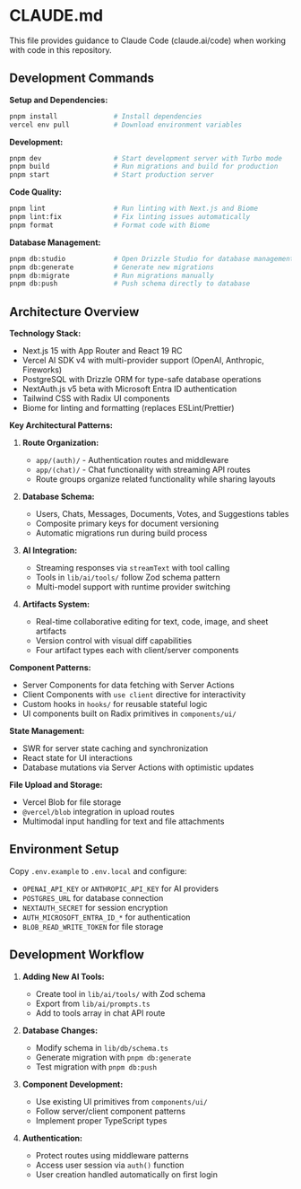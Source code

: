 # CLAUDE.md

This file provides guidance to Claude Code (claude.ai/code) when working with code in this repository.

## Development Commands

**Setup and Dependencies:**
```bash
pnpm install              # Install dependencies
vercel env pull           # Download environment variables
```

**Development:**
```bash
pnpm dev                  # Start development server with Turbo mode
pnpm build                # Run migrations and build for production
pnpm start                # Start production server
```

**Code Quality:**
```bash
pnpm lint                 # Run linting with Next.js and Biome
pnpm lint:fix             # Fix linting issues automatically
pnpm format               # Format code with Biome
```

**Database Management:**
```bash
pnpm db:studio            # Open Drizzle Studio for database management
pnpm db:generate          # Generate new migrations
pnpm db:migrate           # Run migrations manually
pnpm db:push              # Push schema directly to database
```

## Architecture Overview

**Technology Stack:**
- Next.js 15 with App Router and React 19 RC
- Vercel AI SDK v4 with multi-provider support (OpenAI, Anthropic, Fireworks)
- PostgreSQL with Drizzle ORM for type-safe database operations
- NextAuth.js v5 beta with Microsoft Entra ID authentication
- Tailwind CSS with Radix UI components
- Biome for linting and formatting (replaces ESLint/Prettier)

**Key Architectural Patterns:**

1. **Route Organization:**
   - `app/(auth)/` - Authentication routes and middleware
   - `app/(chat)/` - Chat functionality with streaming API routes
   - Route groups organize related functionality while sharing layouts

2. **Database Schema:**
   - Users, Chats, Messages, Documents, Votes, and Suggestions tables
   - Composite primary keys for document versioning
   - Automatic migrations run during build process

3. **AI Integration:**
   - Streaming responses via `streamText` with tool calling
   - Tools in `lib/ai/tools/` follow Zod schema pattern
   - Multi-model support with runtime provider switching

4. **Artifacts System:**
   - Real-time collaborative editing for text, code, image, and sheet artifacts
   - Version control with visual diff capabilities
   - Four artifact types each with client/server components

**Component Patterns:**
- Server Components for data fetching with Server Actions
- Client Components with `use client` directive for interactivity
- Custom hooks in `hooks/` for reusable stateful logic
- UI components built on Radix primitives in `components/ui/`

**State Management:**
- SWR for server state caching and synchronization
- React state for UI interactions
- Database mutations via Server Actions with optimistic updates

**File Upload and Storage:**
- Vercel Blob for file storage
- `@vercel/blob` integration in upload routes
- Multimodal input handling for text and file attachments

## Environment Setup

Copy `.env.example` to `.env.local` and configure:
- `OPENAI_API_KEY` or `ANTHROPIC_API_KEY` for AI providers
- `POSTGRES_URL` for database connection
- `NEXTAUTH_SECRET` for session encryption
- `AUTH_MICROSOFT_ENTRA_ID_*` for authentication
- `BLOB_READ_WRITE_TOKEN` for file storage

## Development Workflow

1. **Adding New AI Tools:**
   - Create tool in `lib/ai/tools/` with Zod schema
   - Export from `lib/ai/prompts.ts`
   - Add to tools array in chat API route

2. **Database Changes:**
   - Modify schema in `lib/db/schema.ts`
   - Generate migration with `pnpm db:generate`
   - Test migration with `pnpm db:push`

3. **Component Development:**
   - Use existing UI primitives from `components/ui/`
   - Follow server/client component patterns
   - Implement proper TypeScript types

4. **Authentication:**
   - Protect routes using middleware patterns
   - Access user session via `auth()` function
   - User creation handled automatically on first login